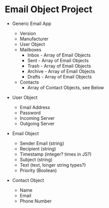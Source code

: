 # Email Object Project

* Generic Email App
  * Version
  * Manufacturer
  * User Object
  * Mailboxes
    * Inbox - Array of Email Objects
    * Sent - Array of Email Objects
    * Trash - Array of Email Objects
    * Archive - Array of Email Objects
    * Drafts - Array of Email Objects
  * Contacts
    * Array of Contact Objects, see Below

* User Object
  * Email Address
  * Password
  * Incoming Server
  * Outgoing Server

* Email Object
  * Sender Email (string)
  * Recipient (string)
  * Timestamp (integer? times in JS?)
  * Subject (string)
  * Text (text, longer string types?)
  * Priority (Boolean)

* Contact Object
  * Name
  * Email
  * Phone Number
